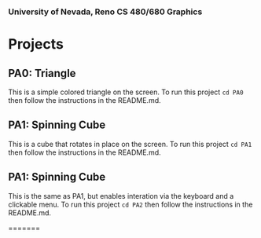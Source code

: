 ### University of Nevada, Reno CS 480/680 Graphics

# Projects

## PA0: Triangle
This is a simple colored triangle on the screen. To run this project ```cd PA0``` then follow the instructions in the README.md.

## PA1: Spinning Cube
This is a cube that rotates in place on the screen. To run this project ```cd PA1``` then follow the instructions in the README.md.

## PA1: Spinning Cube
This is the same as PA1, but enables interation via the keyboard and a clickable menu. To run this project ```cd PA2``` then follow the instructions in the README.md.


=======
